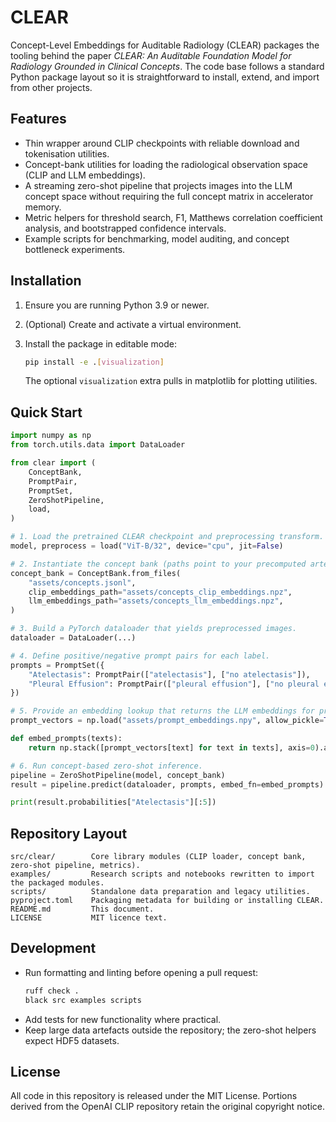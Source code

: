 # CLEAR

Concept-Level Embeddings for Auditable Radiology (CLEAR) packages the tooling behind the paper
*CLEAR: An Auditable Foundation Model for Radiology Grounded in Clinical Concepts*. The code base
follows a standard Python package layout so it is straightforward to install, extend, and import
from other projects.

## Features

- Thin wrapper around CLIP checkpoints with reliable download and tokenisation utilities.
- Concept-bank utilities for loading the radiological observation space (CLIP and LLM embeddings).
- A streaming zero-shot pipeline that projects images into the LLM concept space without requiring
  the full concept matrix in accelerator memory.
- Metric helpers for threshold search, F1, Matthews correlation coefficient analysis, and
  bootstrapped confidence intervals.
- Example scripts for benchmarking, model auditing, and concept bottleneck experiments.

## Installation

1. Ensure you are running Python 3.9 or newer.
2. (Optional) Create and activate a virtual environment.
3. Install the package in editable mode:

   ```bash
   pip install -e .[visualization]
   ```

   The optional `visualization` extra pulls in matplotlib for plotting utilities.

## Quick Start

```python
import numpy as np
from torch.utils.data import DataLoader

from clear import (
    ConceptBank,
    PromptPair,
    PromptSet,
    ZeroShotPipeline,
    load,
)

# 1. Load the pretrained CLEAR checkpoint and preprocessing transform.
model, preprocess = load("ViT-B/32", device="cpu", jit=False)

# 2. Instantiate the concept bank (paths point to your precomputed artefacts).
concept_bank = ConceptBank.from_files(
    "assets/concepts.jsonl",
    clip_embeddings_path="assets/concepts_clip_embeddings.npz",
    llm_embeddings_path="assets/concepts_llm_embeddings.npz",
)

# 3. Build a PyTorch dataloader that yields preprocessed images.
dataloader = DataLoader(...)

# 4. Define positive/negative prompt pairs for each label.
prompts = PromptSet({
    "Atelectasis": PromptPair(["atelectasis"], ["no atelectasis"]),
    "Pleural Effusion": PromptPair(["pleural effusion"], ["no pleural effusion"]),
})

# 5. Provide an embedding lookup that returns the LLM embeddings for prompts.
prompt_vectors = np.load("assets/prompt_embeddings.npy", allow_pickle=True).item()

def embed_prompts(texts):
    return np.stack([prompt_vectors[text] for text in texts], axis=0).astype("float32")

# 6. Run concept-based zero-shot inference.
pipeline = ZeroShotPipeline(model, concept_bank)
result = pipeline.predict(dataloader, prompts, embed_fn=embed_prompts)

print(result.probabilities["Atelectasis"][:5])
```

## Repository Layout

```
src/clear/        Core library modules (CLIP loader, concept bank, zero-shot pipeline, metrics).
examples/         Research scripts and notebooks rewritten to import the packaged modules.
scripts/          Standalone data preparation and legacy utilities.
pyproject.toml    Packaging metadata for building or installing CLEAR.
README.md         This document.
LICENSE           MIT licence text.
```

## Development

- Run formatting and linting before opening a pull request:
  ```bash
  ruff check .
  black src examples scripts
  ```
- Add tests for new functionality where practical.
- Keep large data artefacts outside the repository; the zero-shot helpers expect HDF5 datasets.

## License

All code in this repository is released under the MIT License. Portions derived from the OpenAI
CLIP repository retain the original copyright notice.
